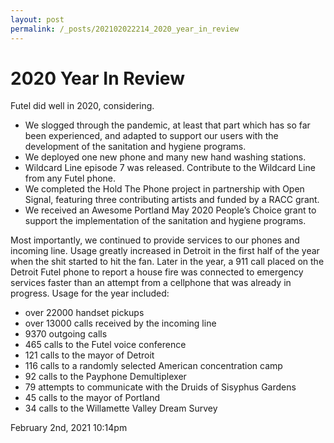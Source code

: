 ```yaml
---
layout: post
permalink: /_posts/202102022214_2020_year_in_review
---
```


# 2020 Year In Review

Futel did well in 2020, considering.



<ul>
<li>We slogged through the pandemic, at least that part which has so far been experienced, and adapted to support our users with the development of the sanitation and hygiene programs.</li>
<li>We deployed one new phone and many new hand washing stations.</li>
<li>Wildcard Line episode 7 was released. Contribute to the Wildcard Line from any Futel phone.</li>
<li>We completed the Hold The Phone project in partnership with Open Signal, featuring three contributing artists and funded by a RACC grant.</li>
<li>We received an Awesome Portland May 2020 People’s Choice grant to support the implementation of the sanitation and hygiene programs.</li>
</ul>

Most importantly, we continued to provide services to our phones and incoming line. Usage greatly increased in Detroit in the first half of the year when the shit started to hit the fan. Later in the year, a 911 call placed on the Detroit Futel phone to report a house fire was connected to emergency services faster than an attempt from a cellphone that was already in progress. Usage for the year included:



<ul>
<li>over 22000 handset pickups</li>
<li>over 13000 calls received by the incoming line</li>
<li>9370 outgoing calls</li>
<li>465 calls to the Futel voice conference</li>
<li>121 calls to the mayor of Detroit</li>
<li>116 calls to a randomly selected American concentration camp</li>
<li>92 calls to the Payphone Demultiplexer</li>
<li>79 attempts to communicate with the Druids of Sisyphus Gardens</li>
<li>45 calls to the mayor of Portland</li>
<li>34 calls to the Willamette Valley Dream Survey</li>
</ul>

<div id="footer">
<span id="timestamp"> February 2nd, 2021 10:14pm </span>
</div>
